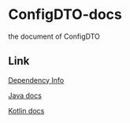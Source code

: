 # ConfigDTO-docs
the document of ConfigDTO


## Link

[Dependency Info](https://eric2788.github.io/ConfigDTO-docs/site)

[Java docs](https://eric2788.github.io/ConfigDTO-docs/dokkaJavadoc)

[Kotlin docs](https://eric2788.github.io/ConfigDTO-docs/dokka)
